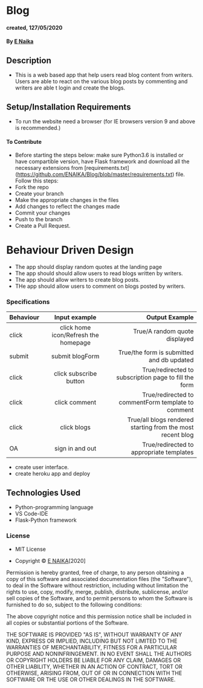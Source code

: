 # Blog
#### created, 127/05/2020
#### By [E Naika](https://github.com/ENAIKA)
## Description
* This is a web based app that help users read blog content from writers. Users are able to react on the various blog posts by commenting and writers are able t login and create the blogs.
## Setup/Installation Requirements
* To run the website need a browser (for IE browsers version 9 and above is recommended.)

#### To Contribute
* Before starting the steps below: make sure Python3.6 is installed or have compartible version, have Flask framework and download all the necessary extensions from [requirements.txt] (https://github.com/ENAIKA/Blog/blob/master/requirements.txt) file.
Follow this steps:
* Fork the repo
* Create your branch 
* Make the appropriate changes in the files
* Add changes to reflect the changes made 
* Commit your changes 
* Push to the branch 
* Create a Pull Request.

# Behaviour Driven Design
* The app should display random quotes at the landing page
* The app should should allow users to read blogs written by writers.
* The app should allow writers to create blog posts.
* THe app should allow users to comment on blogs posted by writers.

### Specifications
| Behaviour                | Input example           | Output Example                   |
| ---------------------------|:-----------------------:| --------------------------------:|
| click     | click home icon/Refresh the homepage| True/A random quote displayed|
|submit     | submit blogForm| True/the form is submitted and db updated|
| click               |click subscribe button| True/redirected to subscription page to fill the form|
| click              |click comment| True/redirected to commentForm template to comment|
| click              |click blogs | True/all blogs rendered starting from the most recent blog|
| OA             |sign in and out | True/redirected to appropriate templates|

* create user interface.
* create heroku app and deploy

## Technologies Used
* Python-programming language
* VS Code-IDE
* Flask-Python framework


### License
* MIT License

* Copyright © [E NAIKA](https://github.com/ENAIKA)[2020]

Permission is hereby granted, free of charge, to any person obtaining a copy
of this software and associated documentation files (the "Software"), to deal
in the Software without restriction, including without limitation the rights
to use, copy, modify, merge, publish, distribute, sublicense, and/or sell
copies of the Software, and to permit persons to whom the Software is
furnished to do so, subject to the following conditions:

The above copyright notice and this permission notice shall be included in all
copies or substantial portions of the Software.

THE SOFTWARE IS PROVIDED "AS IS", WITHOUT WARRANTY OF ANY KIND, EXPRESS OR
IMPLIED, INCLUDING BUT NOT LIMITED TO THE WARRANTIES OF MERCHANTABILITY,
FITNESS FOR A PARTICULAR PURPOSE AND NONINFRINGEMENT. IN NO EVENT SHALL THE
AUTHORS OR COPYRIGHT HOLDERS BE LIABLE FOR ANY CLAIM, DAMAGES OR OTHER
LIABILITY, WHETHER IN AN ACTION OF CONTRACT, TORT OR OTHERWISE, ARISING FROM,
OUT OF OR IN CONNECTION WITH THE SOFTWARE OR THE USE OR OTHER DEALINGS IN THE
SOFTWARE.